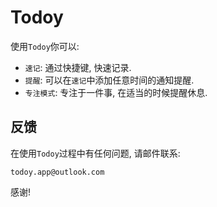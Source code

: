 # Todoy

使用`Todoy`你可以:

- `速记`: 通过快捷键, 快速记录.
- `提醒`: 可以在`速记`中添加任意时间的通知提醒.
- `专注模式`: 专注于一件事, 在适当的时候提醒休息.

## 反馈

在使用`Todoy`过程中有任何问题, 请邮件联系:

`todoy.app@outlook.com`

感谢!